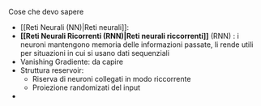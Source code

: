

Cose che devo sapere
- [[Reti Neurali (NN)|Reti neurali]]: 
- __[[Reti Neurali Ricorrenti (RNN)|Reti neurali riccorrenti]]__ (RNN) : i neuroni mantengono memoria delle informazioni passate, li rende utili per situazioni in cui si usano dati sequenziali 
- Vanishing Gradiente:  da capire
- Struttura reservoir: 
	- Riserva di neuroni collegati in modo riccorrente
	- Proiezione randomizati del input 
- 

	


